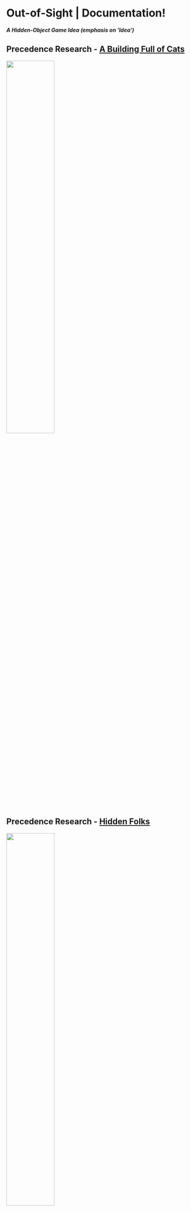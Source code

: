 # Out-of-Sight | Documentation!
***A Hidden-Object Game Idea (emphasis on 'Idea')***

## Precedence Research - [A Building Full of Cats](https://store.steampowered.com/app/1969080/A_Building_Full_of_Cats/)

<img src="https://github.com/zSpaceSheikh/Out-of-Sight/blob/main/Process/Media/precedent-ABFOC.jpg" width="50%">


## Precedence Research - [Hidden Folks](https://hiddenfolks.com/)

<img src="https://github.com/zSpaceSheikh/Out-of-Sight/blob/main/Process/Media/precedent-HF.jpg" width="50%">


## Precedence Research - [Find All (2)](https://store.steampowered.com/app/1722520/FIND_ALL_2_Middle_Ages/)

<img src="https://github.com/zSpaceSheikh/Out-of-Sight/blob/main/Process/Media/precedent-FA2.jpg" width="50%">


## Precedence Research - [Tiny Lands](https://store.steampowered.com/app/1354910/Tiny_Lands/)

<img src="https://github.com/zSpaceSheikh/Out-of-Sight/blob/main/Process/Media/precedent-TL.jpg" width="50%">

## Out Of Sight! | Initial Playground Build | 08.11.22
***Even more emphasis on ideas***

###  A New Exploration

After many nights thinking about how this might look, we have landed on trying a "playground" version of this that amounts to a step sequencer.
The idea is this:
* Present the factory as a single screen
* This screen has 4 conveyor belts transferring goods from one side of the screen to the next
* As these good hit the tube apparatus they play a randomized note
* The player needs to remove "wrong" packages from the belt to increase their success-rate thereby adding positive musical effects

### Success?

* The musical track is built and it seems like it will actually work really well with this idea. Also, it feels like a straight up, *jam* but.. we're biased
* This version has a conveyor belt transporting goods from right to left. You can click on the goods to remove them, and there is a counter that acknowledges "proper" vs "improper" goods. We'll need to make this more flexible, but it's a start

<video controls><source src="Media/proto_08_11.mov" type ="video/mp4"></video>

### Next Steps

* Integrate music into this iteration - then we'll get a better idea if the rhythm works (and how to use FMOD to control tempo)
* There's a lot more that needs to be done, but this has to happen first before it's even possible to think about those steps

## Music Integration into Unity & FMOD | 10.11.22

### Beat Matching!

<video controls><source  src="Media/proto_10_11.mov" type = "video/mp4"></video>

Using ColinVAudio's [Beat Tracking Tutorial](https://www.youtube.com/watch?v=hNQX1fsQL4Q) we have made a visually-simple outline of this experience.
There is actually a lot here, and it took forever. The beat matching works very well, which is great. The speed can be increased as well as the spawn rate, and all of this stays on the beat of the FMOD project.
Let's get right into the next steps, since they are on the brain.

### Next Steps
* There already is a "point" system where proper items award points and improper items subtract points, but this needs to be tied to musical parameters.
  Working in FMOD, develop interesting BAD and GOOD effects to influence and reward the removal of bad items.
* Explore the possibility of increases in tempo. Not sure if this is possible in FMOD (or if it is all that necessary, even)
* Add screen-based controls and visuals for tempo, beats, spawn-rate, and points (for each conveyer belt)
* Add on/off controls for each conveyer belt
* Once the next stage is done (specifically the screen-based controls) a prototype will be uploaded here for testing sake.

### Thoughts
* [Zspace](https://github.com/zSpaceSheikh) is going to work on visuals, which will surely work to seel the concept
* Right now this is horizontal, but perhaps a vertical layout is better?
* It's pretty extendable right now, which feels great. There is the possibility to use completely different songs with the exact same framework


